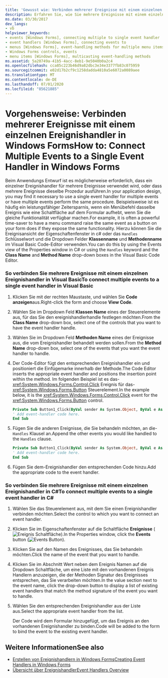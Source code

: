 ```yaml
---
title: 'Gewusst wie: Verbinden mehrerer Ereignisse mit einem einzelnen Ereignis Handler'
description: Erfahren Sie, wie Sie mehrere Ereignisse mit einem einzelnen Ereignishandler in Windows Forms verbinden, indem Sie die Ereignisansicht des Eigenschaftenfenster in c# verwenden.
ms.date: 03/30/2017
dev_langs:
- vb
helpviewer_keywords:
- events [Windows Forms], connecting multiple to single event handler
- event handlers [Windows Forms], connecting events to
- menus [Windows Forms], event-handling methods for multiple menu items
- Windows Forms controls, events
- menu items [Windows Forms], multicasting event-handling methods
ms.assetid: 5a20749a-41b5-4acc-8eb1-9e5040b0a2c4
ms.openlocfilehash: cca85c223b46d9a82dbc3e34e3377fb83c075959
ms.sourcegitcommit: e02d17b2cf9c1258dadda4810a5e6072a0089aee
ms.translationtype: MT
ms.contentlocale: de-DE
ms.lasthandoff: 07/01/2020
ms.locfileid: "85621885"
---
```

# <a name="how-to-connect-multiple-events-to-a-single-event-handler-in-windows-forms"></a><span data-ttu-id="27936-103">Vorgehensweise: Verbinden mehrerer Ereignisse mit einem einzelnen Ereignishandler in Windows Forms</span><span class="sxs-lookup"><span data-stu-id="27936-103">How to: Connect Multiple Events to a Single Event Handler in Windows Forms</span></span>
<span data-ttu-id="27936-104">Beim Anwendungs Entwurf ist es möglicherweise erforderlich, dass ein einzelner Ereignishandler für mehrere Ereignisse verwendet wird, oder dass mehrere Ereignisse dieselbe Prozedur ausführen.</span><span class="sxs-lookup"><span data-stu-id="27936-104">In your application design, you may find it necessary to use a single event handler for multiple events or have multiple events perform the same procedure.</span></span> <span data-ttu-id="27936-105">Beispielsweise ist es häufig ein leistungsfähiger Zeitersparnis, wenn ein Menübefehl dasselbe Ereignis wie eine Schaltfläche auf dem Formular aufhebt, wenn Sie die gleiche Funktionalität verfügbar machen.</span><span class="sxs-lookup"><span data-stu-id="27936-105">For example, it is often a powerful time-saver to have a menu command raise the same event as a button on your form does if they expose the same functionality.</span></span> <span data-ttu-id="27936-106">Hierzu können Sie die Ereignisansicht der Eigenschaftenfenster in c# oder das `Handles` Schlüsselwort und die Dropdown Felder **Klassenname** und **Methodenname** im Visual Basic Code-Editor verwenden.</span><span class="sxs-lookup"><span data-stu-id="27936-106">You can do this by using the Events view of the Properties window in C# or using the `Handles` keyword and the **Class Name** and **Method Name** drop-down boxes in the Visual Basic Code Editor.</span></span>  
  
### <a name="to-connect-multiple-events-to-a-single-event-handler-in-visual-basic"></a><span data-ttu-id="27936-107">So verbinden Sie mehrere Ereignisse mit einem einzelnen Ereignishandler in Visual Basic</span><span class="sxs-lookup"><span data-stu-id="27936-107">To connect multiple events to a single event handler in Visual Basic</span></span>  
  
1. <span data-ttu-id="27936-108">Klicken Sie mit der rechten Maustaste, und wählen Sie **Code anzeigen**aus.</span><span class="sxs-lookup"><span data-stu-id="27936-108">Right-click the form and choose **View Code**.</span></span>  
  
2. <span data-ttu-id="27936-109">Wählen Sie im Dropdown Feld **Klassen Name** eines der Steuerelemente aus, für das Sie den ereignishandlerhandle festlegen möchten.</span><span class="sxs-lookup"><span data-stu-id="27936-109">From the **Class Name** drop-down box, select one of the controls that you want to have the event handler handle.</span></span>  
  
3. <span data-ttu-id="27936-110">Wählen Sie im Dropdown Feld **Methoden Name** eines der Ereignisse aus, die vom Ereignishandler behandelt werden sollen.</span><span class="sxs-lookup"><span data-stu-id="27936-110">From the **Method Name** drop-down box, select one of the events that you want the event handler to handle.</span></span>  
  
4. <span data-ttu-id="27936-111">Der Code-Editor fügt den entsprechenden Ereignishandler ein und positioniert die Einfügemarke innerhalb der Methode.</span><span class="sxs-lookup"><span data-stu-id="27936-111">The Code Editor inserts the appropriate event handler and positions the insertion point within the method.</span></span> <span data-ttu-id="27936-112">Im folgenden Beispiel ist es das- <xref:System.Windows.Forms.Control.Click> Ereignis für das- <xref:System.Windows.Forms.Button> Steuerelement.</span><span class="sxs-lookup"><span data-stu-id="27936-112">In the example below, it is the <xref:System.Windows.Forms.Control.Click> event for the <xref:System.Windows.Forms.Button> control.</span></span>  
  
    ```vb  
    Private Sub Button1_Click(ByVal sender As System.Object, ByVal e As System.EventArgs) Handles Button1.Click  
    ' Add event-handler code here.  
    End Sub  
    ```  
  
5. <span data-ttu-id="27936-113">Fügen Sie die anderen Ereignisse, die Sie behandeln möchten, an die- `Handles` Klausel an.</span><span class="sxs-lookup"><span data-stu-id="27936-113">Append the other events you would like handled to the `Handles` clause.</span></span>  
  
    ```vb  
    Private Sub Button1_Click(ByVal sender As System.Object, ByVal e As System.EventArgs) Handles Button1.Click, Button2.Click  
    ' Add event-handler code here.  
    End Sub  
    ```  
  
6. <span data-ttu-id="27936-114">Fügen Sie dem-Ereignishandler den entsprechenden Code hinzu.</span><span class="sxs-lookup"><span data-stu-id="27936-114">Add the appropriate code to the event handler.</span></span>  
  
### <a name="to-connect-multiple-events-to-a-single-event-handler-in-c"></a><span data-ttu-id="27936-115">So verbinden Sie mehrere Ereignisse mit einem einzelnen Ereignishandler in C\#</span><span class="sxs-lookup"><span data-stu-id="27936-115">To connect multiple events to a single event handler in C\#</span></span>
  
1. <span data-ttu-id="27936-116">Wählen Sie das Steuerelement aus, mit dem Sie einen Ereignishandler verbinden möchten.</span><span class="sxs-lookup"><span data-stu-id="27936-116">Select the control to which you want to connect an event handler.</span></span>  
  
2. <span data-ttu-id="27936-117">Klicken Sie im Eigenschaftenfenster auf die Schaltfläche **Ereignisse** (![Ereignis Schaltfläche](./media/vxeventsbutton-propertieswindow.png "vxEventsButton_PropertiesWindow")).</span><span class="sxs-lookup"><span data-stu-id="27936-117">In the Properties window, click the **Events** button (![Events Button](./media/vxeventsbutton-propertieswindow.png "vxEventsButton_PropertiesWindow")).</span></span>  
  
3. <span data-ttu-id="27936-118">Klicken Sie auf den Namen des Ereignisses, das Sie behandeln möchten.</span><span class="sxs-lookup"><span data-stu-id="27936-118">Click the name of the event that you want to handle.</span></span>  
  
4. <span data-ttu-id="27936-119">Klicken Sie im Abschnitt Wert neben dem Ereignis Namen auf die Dropdown Schaltfläche, um eine Liste mit den vorhandenen Ereignis Handlern anzuzeigen, die der Methoden Signatur des Ereignisses entsprechen, das Sie verarbeiten möchten.</span><span class="sxs-lookup"><span data-stu-id="27936-119">In the value section next to the event name, click the drop-down button to display a list of existing event handlers that match the method signature of the event you want to handle.</span></span>  
  
5. <span data-ttu-id="27936-120">Wählen Sie den entsprechenden Ereignishandler aus der Liste aus.</span><span class="sxs-lookup"><span data-stu-id="27936-120">Select the appropriate event handler from the list.</span></span>  
  
     <span data-ttu-id="27936-121">Der Code wird dem Formular hinzugefügt, um das Ereignis an den vorhandenen Ereignishandler zu binden.</span><span class="sxs-lookup"><span data-stu-id="27936-121">Code will be added to the form to bind the event to the existing event handler.</span></span>  
  
## <a name="see-also"></a><span data-ttu-id="27936-122">Weitere Informationen</span><span class="sxs-lookup"><span data-stu-id="27936-122">See also</span></span>

- [<span data-ttu-id="27936-123">Erstellen von Ereignishandlern in Windows Forms</span><span class="sxs-lookup"><span data-stu-id="27936-123">Creating Event Handlers in Windows Forms</span></span>](creating-event-handlers-in-windows-forms.md)
- [<span data-ttu-id="27936-124">Übersicht über Ereignishandler</span><span class="sxs-lookup"><span data-stu-id="27936-124">Event Handlers Overview</span></span>](event-handlers-overview-windows-forms.md)
